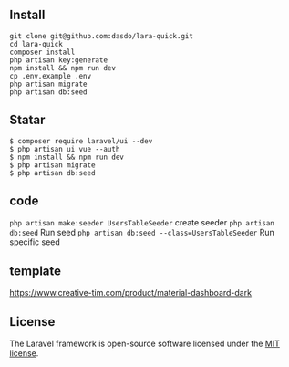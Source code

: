 ## Install
```
git clone git@github.com:dasdo/lara-quick.git
cd lara-quick
composer install
php artisan key:generate
npm install && npm run dev
cp .env.example .env
php artisan migrate
php artisan db:seed
```

## Statar

```
$ composer require laravel/ui --dev
$ php artisan ui vue --auth
$ npm install && npm run dev
$ php artisan migrate
$ php artisan db:seed
```

## code

`php artisan make:seeder UsersTableSeeder` create seeder
`php artisan db:seed` Run seed
`php artisan db:seed --class=UsersTableSeeder` Run specific seed

## template

https://www.creative-tim.com/product/material-dashboard-dark

## License

The Laravel framework is open-source software licensed under the [MIT license](https://opensource.org/licenses/MIT).
